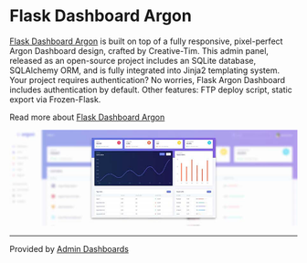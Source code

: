 # Flask Dashboard Argon

[Flask Dashboard Argon](https://admin-dashboards.com/flask-dashboard-argon) is built on top of a fully responsive, pixel-perfect Argon Dashboard design, crafted by Creative-Tim. This admin panel, released as an open-source project includes an SQLite database, SQLAlchemy ORM, and is fully integrated into Jinja2 templating system. Your project requires authentication? No worries, Flask Argon Dashboard includes authentication by default. Other features: FTP deploy script, static export via Frozen-Flask.

Read more about [Flask Dashboard Argon](https://admin-dashboards.com/flask-dashboard-argon)

![Flask Dashboard Argon - App Screen Shot.](https://raw.githubusercontent.com/app-generator/static/master/flask-argon-dashboard/argon-dashboard-coded-in-flask-cover.jpg)

---
Provided by [Admin Dashboards](https://admin-dashboards.com)
